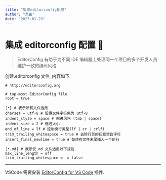 ```yaml
---
title: "集成editorconfig配置"
author: "菜虫"
date: "2023-01-29"
---
```


# 集成 editorconfig 配置 :hamburger:

> EditorConfig 有助于为不同 IDE 编辑器上处理同一个项目的多个开发人员维护一致的编码风格

创建.editorconfig 文件, 内容如下:

```editorconfig
# http://editorconfig.org

# top-most EditorConfig file
root = true

[*] # 表示所有文件适用
charset = utf-8 # 设置文件字符集为 utf-8
indent_style = space # 缩进风格 (tab | space)
indent_size = 2 # 缩进大小
end_of_line = lf # 控制换行类型(lf | cr | crlf)
trim_trailing_whitespace = true # 去除行首的任意空白字符
insert_final_newline = true # 始终在文件末尾插入一个新行

[*.md] # 表示仅 md 文件适用以下规则
max_line_length = off
trim_trailing_whitespace =  = false
```

---

VSCode 需要安装 [EditorConfig for VS Code](https://marketplace.visualstudio.com/items?itemName=EditorConfig.EditorConfig) 插件.

